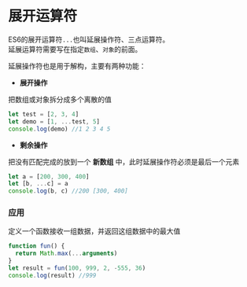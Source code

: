 # 展开运算符
ES6的展开运算符`...`也叫延展操作符、三点运算符。\
延展运算符需要写在指定`数组`、`对象`的前面。

延展操作符也是用于解构，主要有两种功能：
* **展开操作**

把数组或对象拆分成多个离散的值
```js
let test = [2, 3, 4]
let demo = [1, ...test, 5]
console.log(demo) //1 2 3 4 5
```

* **剩余操作**

把没有匹配完成的放到一个 **新数组** 中，此时延展操作符必须是最后一个元素
```js
let a = [200, 300, 400]
let [b, ...c] = a
console.log(b, c) //200 [300, 400]
```

### 应用
定义一个函数接收一组数据，并返回这组数据中的最大值
```js
function fun() {
  return Math.max(...arguments)
}
let result = fun(100, 999, 2, -555, 36)
console.log(result) //999

```
